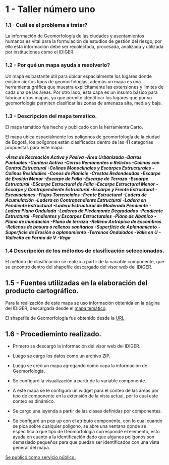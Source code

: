# 1 - Taller número uno

###  1.1 - Cuál es el problema a tratar?

La información de Geomorfología de las ciudades y asentamientos humanos es vital para la formulación de estudios de gestión del riesgo, por ello esta información debe ser recolectada, procesada, analizada y utilizada por instituciones como el IDIGER.

### 1.2 - Por qué un mapa ayuda a resolverlo?

Un mapa es bastante útil para ubicar espacialmente los lugares donde existen ciertos tipos de geomorfologías, además un mapa es una herramienta gráfica que muestra explícitamente las extensiones y limites de cada una de las áreas.
Por otro lado, esta capa es un insumo básico para fabricar otros mapas, ya que permite identificar los lugares que por su geomorfología permiten clasificar las zonas de amenaza alta, media y baja.

### 1.3 - Descripcion del mapa tematico.

El mapa temático fue hecho y publicado con la herramienta Carto.

El mapa ubica espacialmente los polígonos de geomorfología de la ciudad de Bogotá, los polígonos están clasificados dentro de las 41 categorías propuestas para este mapa:

***-Área de Recreación Activa y Pasiva***
***-Área Urbanizada***
***-Barras Puntuales***
***-Cantera Activa***
***-Cerros Remanentes o Relictos***
***-Colinas con Control Estructural***
***-Colinas Monoclinales y Escarpes Estructurales***
***-Colinas Residuales***
***-Conos de Planicie***
***-Crestas Redondeadas***
***-Escarpe de Erosión Menor***
***-Escarpe de Falla***
***-Escarpe de Terraza***
***-Escarpe Estructural***
***-EScarpe Estructural de Falla***
***-Escarpe Estructural Menor***
***-Escarpe y Contrapendiente Estructural***
***-Escarpe y Frente Estructural***
***-Excavaciones***
***-Flujos Torrenciales***
***-Frente Estructural***
***-Ladera de Acumulación***
***-Ladera en Contrapendiente Estructural***
***-Ladera en Pendiente Estructural***
***-Ladera Estructural de Moderada Pendiente***
***-Ladera Plana Ondulada***
***-Laderas de Piedemonte Degradadas***
***-Pendiente Estructural***
***-Pendientes y Escarpes Estructurales***
***-Plano de Abanico***
***-Plano de Inundación***
***-Plano de terraza***
***-Relleno Antrópico de Escombros***
***-Rellenos de basura o rellenos sanitarios***
***-Superficie de Aplanamiento***
***-Superficie de Erosión o aplanamiento***
***-Terrenos Ondulados***
***-Valle en U***
***-Vallecito en Forma de V***
***-Vega***

### 1.4 Descripción de los métodos de clasificación seleccionados.

El método de clasificación se realizó a partir de la variable componente, que se encontró dentro del shapefile descargado del visor web del IDIGER.

## 1.5 - Fuentes utilizadas en la elaboración del producto cartográfico.

Para la realización de este mapa se uso información obtenida en la página del IDIGER, descargada desde el [mapa temático](http://idiger.maps.arcgis.com/apps/webappviewer/index.html?id=fa4b277533584c3a95a9208b4d542e19).

El shapefile de Geomorfología fue obtenido desde la [URL](http://www.sire.gov.co/documents/82884/85260/Geomorfolog%C3%ADa_Urbana_Esc5000.zip/b7b6e61c-e4ae-4831-a7ae-8317ba8acfb3)

## 1.6 - Procedieminto realizado.

* Primero se descargó la información del visor web del IDIGER.

* Luego se cargo los datos como un archivo ZIP.

* Luego se creó un mapa agregando como capa la información de Geomorfología.

* Se configuró la visualización a partir de la variable componente.

* A este mapa se le configuró un widget para el conteo de las áreas por tipo de componente en la extensión de la vista actual, por lo cual este conteo es dinámico.

* Se cargo una leyenda a partir de las clases definidas por componentes.
* Se configuró un pop up con el atributo componente, con lo cual cuando se pica sobre cualquier polígono, se abre una ventana donde se especifica a que tipo de Geomorfología corresponde el elemento, esto ayuda en cuanto a la identificación dado que algunos polígonos son demasiado pequeños para que puedan ser identificados con una vista general del mapa.

[Se publicó como servicio público.](https://axel946.carto.com/builder/462d48f6-d5e2-438b-a640-8d9db33e0f7c/embed)



